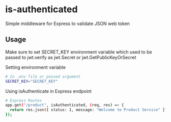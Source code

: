# is-authenticated
Simple middleware for Express to validate JSON web token

## Usage
Make sure to set SECRET_KEY environment variable which used to be passed to jwt.verify as jwt.Secret or jwt.GetPublicKeyOrSecret

Setting environment variable
```sh
# In .env file or passed argument
SECRET_KEY="SECRET_KEY"

```

Using isAuthenticate in Express endpoint
``` sh
# Express Routes
app.get("/product", isAuthenticated, (req, res) => {
  return res.json({ status: 1, message: "Welcome to Product Service" });
});

```
